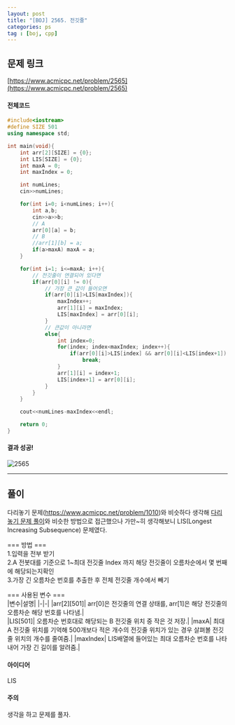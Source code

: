 ```yaml
---
layout: post
title: "[BOJ] 2565. 전깃줄"
categories: ps
tag : [boj, cpp]
---
```


## 문제 링크<br>
 [https://www.acmicpc.net/problem/2565](https://www.acmicpc.net/problem/2565)<br>


#### 전체코드<br>
```cpp
#include<iostream>
#define SIZE 501
using namespace std;

int main(void){
    int arr[2][SIZE] = {0};
    int LIS[SIZE] = {0};
    int maxA = 0;
    int maxIndex = 0;

    int numLines;
    cin>>numLines;

    for(int i=0; i<numLines; i++){
        int a,b;
        cin>>a>>b;
        // A
        arr[0][a] = b;
        // B
        //arr[1][b] = a;
        if(a>maxA) maxA = a;
    }

    for(int i=1; i<=maxA; i++){
        // 전깃줄이 연결되어 있다면
        if(arr[0][i] != 0){
            // 가장 큰 값이 들어오면
            if(arr[0][i]>LIS[maxIndex]){
                maxIndex++;
                arr[1][i] = maxIndex;
                LIS[maxIndex] = arr[0][i];
            }
            // 큰값이 아니라면
            else{
                int index=0;
                for(index; index<maxIndex; index++){
                    if(arr[0][i]>LIS[index] && arr[0][i]<LIS[index+1])
                        break;
                }
                arr[1][i] = index+1;
                LIS[index+1] = arr[0][i];
            }
        }
    }

    cout<<numLines-maxIndex<<endl;

    return 0;
}
```

#### 결과 성공!<br>
![2565](https://krispedia.github.io/assets/images/boj_2565.jpg)

---

## 풀이<br>
다리놓기 문제(https://www.acmicpc.net/problem/1010)와 비슷하다 생각해 [다리놓기 문제 풀이](https://krispedia.github.io/ps/boj-1010/)와 비슷한 방법으로 접근했으나 가만~히 생각해보니 LIS(Longest Increasing Subsequence) 문제였다.  

=== 방법 ===  
1.입력을 전부 받기  
2.A 전봇대를 기준으로 1~최대 전깃줄 Index 까지 해당 전깃줄이 오름차순에서 몇 번째에 해당되는지확인  
3.가장 긴 오름차순 번호를 추출한 후 전체 전깃줄 개수에서 빼기

=== 사용된 변수 ===  
|변수|설명|
|-|-|
|arr[2][501]| arr[0]은 전깃줄의 연결 상태를, arr[1]은 해당 전깃줄의 오름차순 해당 번호를 나타냄.|  
|LIS[501]| 오름차순 번호대로 해당되는 B 전깃줄 위치 중 작은 것 저장.|
|maxA| 최대 A 전깃줄 위치를 기억해 500개보다 적은 개수의 전깃줄 위치가 있는 경우 살펴볼 전깃줄 위치의 개수를 줄여줌.|
|maxIndex| LIS배열에 들어있는 최대 오름차순 번호를 나타내어 가장 긴 길이를 알려줌.|

#### 아이디어 <br>
LIS  

#### 주의 <br> 
생각을 하고 문제를 풀자.